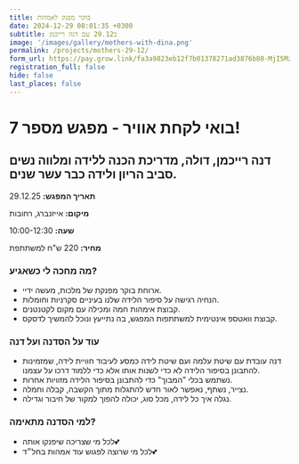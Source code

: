 ```yaml
---
title: בוקר מפנק לאמהות
date: 2024-12-29 08:01:35 +0300
subtitle: ב29.12 עם דנה רייכמן
image: '/images/gallery/mothers-with-dina.png'
permalink: /projects/mothers-29-12/
form_url: https://pay.grow.link/fa3a9823eb12f7b01378271ad3876b80-MjI5Mzc1Ng
registration_full: false
hide: false
last_places: false
---
```


# בואי לקחת אוויר - מפגש מספר 7!

## דנה רייכמן, דולה, מדריכת הכנה ללידה ומלווה נשים סביב הריון ולידה כבר עשר שנים.

**תאריך המפגש:** 29.12.25 

**מיקום:** אייזנברג, רחובות  

**שעה:** 10:00-12:30 

**מחיר:** 220 ש"ח למשתתפת

### מה מחכה לי כשאגיע?

- ארוחת בוקר מפנקת של מלכות, מעשה ידיי.
- הנחיה רגישה על סיפור הלידה שלנו בעיניים סקרניות וחומלות.
- קבוצת אימהות חמה ומכילה עם מקום לקטנטנים.
- קבוצת וואטספ אינטימית למשתתפות המפגש, בה נתייעץ ונוכל להמשיך לדסקס.

### עוד על הסדנה ועל דנה

- דנה עובדת עם שיטת עלמה ועם שיטת לידה כמסע לעיבוד חוויית לידה, שמזמינות להתבונן בסיפור הלידה לא כדי לשנות אותו אלא כדי ללמוד דרכו על עצמנו.
- נשתמש בכלי "המבוך" כדי להתבונן בסיפור הלידה מזוויות אחרות.
- נצייר, נשתף, נאפשר לאור חדש להתגלות מתוך הקשבה, קבלה וחמלה.
- נגלה איך כל לידה, מכל סוג, יכולה להפוך למקור של חיבור וגדילה.

### למי הסדנה מתאימה?

- לכל מי שצריכה שיפנקו אותה💕
- לכל מי שרוצה לפגוש עוד אמהות בחל״ד💕



